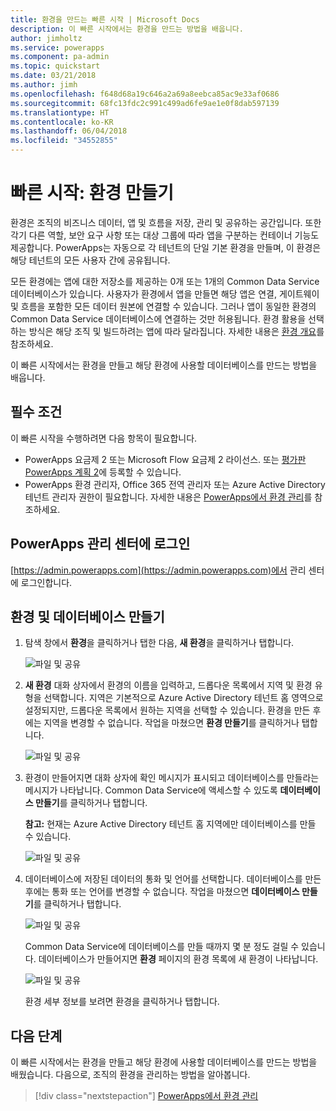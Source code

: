 ```yaml
---
title: 환경을 만드는 빠른 시작 | Microsoft Docs
description: 이 빠른 시작에서는 환경을 만드는 방법을 배웁니다.
author: jimholtz
ms.service: powerapps
ms.component: pa-admin
ms.topic: quickstart
ms.date: 03/21/2018
ms.author: jimh
ms.openlocfilehash: f648d68a19c646a2a69a8eebca85ac9e33af0686
ms.sourcegitcommit: 68fc13fdc2c991c499ad6fe9ae1e0f8dab597139
ms.translationtype: HT
ms.contentlocale: ko-KR
ms.lasthandoff: 06/04/2018
ms.locfileid: "34552855"
---
```

# <a name="quickstart-create-an-environment"></a>빠른 시작: 환경 만들기
환경은 조직의 비즈니스 데이터, 앱 및 흐름을 저장, 관리 및 공유하는 공간입니다. 또한 각기 다른 역할, 보안 요구 사항 또는 대상 그룹에 따라 앱을 구분하는 컨테이너 기능도 제공합니다. PowerApps는 자동으로 각 테넌트의 단일 기본 환경을 만들며, 이 환경은 해당 테넌트의 모든 사용자 간에 공유됩니다.

모든 환경에는 앱에 대한 저장소를 제공하는 0개 또는 1개의 Common Data Service 데이터베이스가 있습니다. 사용자가 환경에서 앱을 만들면 해당 앱은 연결, 게이트웨이 및 흐름을 포함한 모든 데이터 원본에 연결할 수 있습니다. 그러나 앱이 동일한 환경의 Common Data Service 데이터베이스에 연결하는 것만 허용됩니다. 환경 활용을 선택하는 방식은 해당 조직 및 빌드하려는 앱에 따라 달라집니다. 자세한 내용은 [환경 개요](environments-overview.md)를 참조하세요.

이 빠른 시작에서는 환경을 만들고 해당 환경에 사용할 데이터베이스를 만드는 방법을 배웁니다.

## <a name="prerequisites"></a>필수 조건
 이 빠른 시작을 수행하려면 다음 항목이 필요합니다.
 * PowerApps 요금제 2 또는 Microsoft Flow 요금제 2 라이선스. 또는 [평가판 PowerApps 계획 2](https://web.powerapps.com/signup?redirect=marketing&email=)에 등록할 수 있습니다.
 * PowerApps 환경 관리자, Office 365 전역 관리자 또는 Azure Active Directory 테넌트 관리자 권한이 필요합니다. 자세한 내용은 [PowerApps에서 환경 관리](environments-administration.md)를 참조하세요.

## <a name="sign-in-to-the-powerapps-admin-center"></a>PowerApps 관리 센터에 로그인
[https://admin.powerapps.com](https://admin.powerapps.com)에서 관리 센터에 로그인합니다.

## <a name="create-an-environment-and-database"></a>환경 및 데이터베이스 만들기
1. 탐색 창에서 **환경**을 클릭하거나 탭한 다음, **새 환경**을 클릭하거나 탭합니다.

    ![파일 및 공유](./media/create-environment/new-environment.png)
2. **새 환경** 대화 상자에서 환경의 이름을 입력하고, 드롭다운 목록에서 지역 및 환경 유형을 선택합니다. 지역은 기본적으로 Azure Active Directory 테넌트 홈 영역으로 설정되지만, 드롭다운 목록에서 원하는 지역을 선택할 수 있습니다. 환경을 만든 후에는 지역을 변경할 수 없습니다. 작업을 마쳤으면 **환경 만들기**를 클릭하거나 탭합니다.

    ![파일 및 공유](./media/create-environment/new-environment-dialog.png)
3. 환경이 만들어지면 대화 상자에 확인 메시지가 표시되고 데이터베이스를 만들라는 메시지가 나타납니다. Common Data Service에 액세스할 수 있도록 **데이터베이스 만들기**를 클릭하거나 탭합니다.

    **참고:** 현재는 Azure Active Directory 테넌트 홈 지역에만 데이터베이스를 만들 수 있습니다.

    ![파일 및 공유](./media/create-environment/create-database-dialog.png)
4. 데이터베이스에 저장된 데이터의 통화 및 언어를 선택합니다. 데이터베이스를 만든 후에는 통화 또는 언어를 변경할 수 없습니다. 작업을 마쳤으면 **데이터베이스 만들기**를 클릭하거나 탭합니다.

    ![파일 및 공유](./media/create-environment/create-database-dialog2.png)

    Common Data Service에 데이터베이스를 만들 때까지 몇 분 정도 걸릴 수 있습니다. 데이터베이스가 만들어지면 **환경** 페이지의 환경 목록에 새 환경이 나타납니다.

    ![파일 및 공유](./media/create-environment/new-environment-created.png)

    환경 세부 정보를 보려면 환경을 클릭하거나 탭합니다.

## <a name="next-steps"></a>다음 단계
이 빠른 시작에서는 환경을 만들고 해당 환경에 사용할 데이터베이스를 만드는 방법을 배웠습니다. 다음으로, 조직의 환경을 관리하는 방법을 알아봅니다.

> [!div class="nextstepaction"]
> [PowerApps에서 환경 관리](environments-administration.md)
